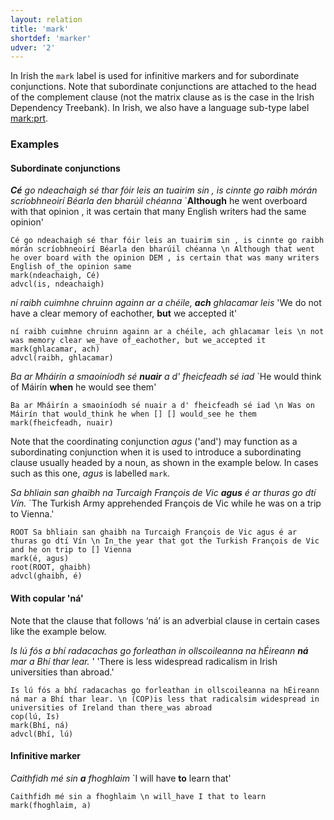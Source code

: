 ```yaml
---
layout: relation
title: 'mark'
shortdef: 'marker'
udver: '2'
---
```


In Irish the `mark` label is used for infinitive markers and for subordinate conjunctions. 
Note that subordinate conjunctions are attached to the head of the complement clause (not the matrix clause as is the case in the Irish Dependency Treebank). In Irish, we also have a language sub-type label [mark:prt](https://universaldependencies.org/ga/dep/mark-prt.html).

### Examples

#### Subordinate conjunctions

_<b>Cé</b> go ndeachaigh sé thar fóir leis an tuairim sin , is cinnte go raibh mórán scríobhneoirí Béarla den bharúil chéanna_ `<b>Although</b> he went overboard with that opinion , it was certain that many English writers had the same opinion'

~~~ sdparse
Cé go ndeachaigh sé thar fóir leis an tuairim sin , is cinnte go raibh mórán scríobhneoirí Béarla den bharúil chéanna \n Although that went he over board with the opinion DEM , is certain that was many writers English of_the opinion same
mark(ndeachaigh, Cé)
advcl(is, ndeachaigh)
~~~

_ní raibh cuimhne chruinn againn ar a chéile, <b>ach</b> ghlacamar leis_ 'We do not have a clear memory of eachother, <b>but</b> we accepted it'

~~~ sdparse
ní raibh cuimhne chruinn againn ar a chéile, ach ghlacamar leis \n not was memory clear we_have of_eachother, but we_accepted it
mark(ghlacamar, ach)
advcl(raibh, ghlacamar)
~~~

_Ba ar Mháirín a smaoiníodh sé <b>nuair</b> a d' fheicfeadh sé iad_ `He would think of Máirín <b>when</b> he would see them'

~~~ sdparse
Ba ar Mháirín a smaoiníodh sé nuair a d' fheicfeadh sé iad \n Was on Máirín that would_think he when [] [] would_see he them
mark(fheicfeadh, nuair)
~~~

Note that the coordinating conjunction _agus_ ('and') may function as a subordinating conjunction when it is used to introduce a subordinating clause usually headed by a noun, as shown in the example below. In cases such as this one, _agus_ is labelled `mark`. 

_Sa bhliain san ghaibh na Turcaigh François de Vic <b>agus</b> é ar thuras go dtí Vín._ `The Turkish Army apprehended François de Vic while he was on a trip to Vienna.'

~~~ sdparse
ROOT Sa bhliain san ghaibh na Turcaigh François de Vic agus é ar thuras go dtí Vín \n In_the year that got the Turkish François de Vic and he on trip to [] Vienna
mark(é, agus)
root(ROOT, ghaibh)
advcl(ghaibh, é)
~~~

#### With copular 'ná'

Note that the clause that follows ‘ná’ is an adverbial clause in certain cases like the example below. 

_Is lú fós a bhí radacachas go forleathan in ollscoileanna na hÉireann <b>ná</b> mar a Bhí thar lear._ '  'There is less widespread radicalism in Irish universities than abroad.'

~~~ sdparse
Is lú fós a bhí radacachas go forleathan in ollscoileanna na hÉireann ná mar a Bhí thar lear. \n (COP)is less that radicalsim widespread in universities of Ireland than there_was abroad
cop(lú, Is)
mark(Bhí, ná)
advcl(Bhí, lú)
~~~

#### Infinitive marker

_Caithfidh mé sin <b>a</b> fhoghlaim_ `I will have <b>to</b> learn that'

~~~ sdparse
Caithfidh mé sin a fhoghlaim \n will_have I that to learn
mark(fhoghlaim, a)
~~~ 
<!-- Interlanguage links updated Po 6. listopadu 2023, 21:43:00 CET -->
